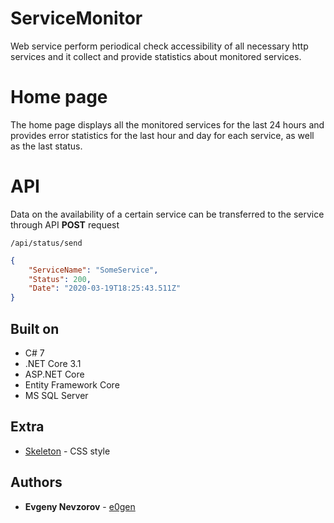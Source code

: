 # ServiceMonitor

Web service perform periodical check accessibility of all necessary http services and it collect and provide statistics about monitored services.

# Home page

The home page displays all the monitored services for the last 24 hours and provides error statistics for the last hour and day for each service, as well as the last status.

# API

Data on the availability of a certain service can be transferred to the service through API **POST** request

```
/api/status/send
```

```json
{
	"ServiceName": "SomeService",
	"Status": 200,
	"Date": "2020-03-19T18:25:43.511Z"
}
```

## Built on
* C# 7
* .NET Core 3.1
* ASP.NET Core
* Entity Framework Core
* MS SQL Server

## Extra
* [Skeleton](http://getskeleton.com/) - CSS style

## Authors

* **Evgeny Nevzorov** - [e0gen](https://github.com/e0gen)